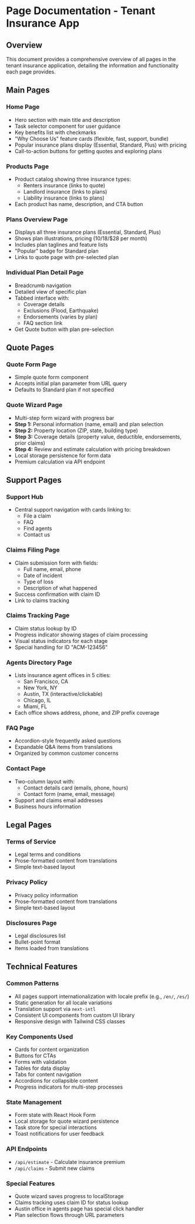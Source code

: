 # Page Documentation - Tenant Insurance App

## Overview
This document provides a comprehensive overview of all pages in the tenant insurance application, detailing the information and functionality each page provides.

## Main Pages

### Home Page

- Hero section with main title and description
- Task selector component for user guidance
- Key benefits list with checkmarks
- "Why Choose Us" feature cards (flexible, fast, support, bundle)
- Popular insurance plans display (Essential, Standard, Plus) with pricing
- Call-to-action buttons for getting quotes and exploring plans

### Products Page

- Product catalog showing three insurance types:
  - Renters insurance (links to quote)
  - Landlord insurance (links to plans)
  - Liability insurance (links to plans)
- Each product has name, description, and CTA button

### Plans Overview Page

- Displays all three insurance plans (Essential, Standard, Plus)
- Shows plan illustrations, pricing ($10/$18/$28 per month)
- Includes plan taglines and feature lists
- "Popular" badge for Standard plan
- Links to quote page with pre-selected plan

### Individual Plan Detail Page

- Breadcrumb navigation
- Detailed view of specific plan
- Tabbed interface with:
  - Coverage details
  - Exclusions (Flood, Earthquake)
  - Endorsements (varies by plan)
  - FAQ section link
- Get Quote button with plan pre-selection

## Quote Pages

### Quote Form Page

- Simple quote form component
- Accepts initial plan parameter from URL query
- Defaults to Standard plan if not specified

### Quote Wizard Page

- Multi-step form wizard with progress bar
- **Step 1:** Personal information (name, email) and plan selection
- **Step 2:** Property location (ZIP, state, building type)
- **Step 3:** Coverage details (property value, deductible, endorsements, prior claims)
- **Step 4:** Review and estimate calculation with pricing breakdown
- Local storage persistence for form data
- Premium calculation via API endpoint

## Support Pages

### Support Hub

- Central support navigation with cards linking to:
  - File a claim
  - FAQ
  - Find agents
  - Contact us

### Claims Filing Page

- Claim submission form with fields:
  - Full name, email, phone
  - Date of incident
  - Type of loss
  - Description of what happened
- Success confirmation with claim ID
- Link to claims tracking

### Claims Tracking Page

- Claim status lookup by ID
- Progress indicator showing stages of claim processing
- Visual status indicators for each stage
- Special handling for ID "ACM-123456"

### Agents Directory Page

- Lists insurance agent offices in 5 cities:
  - San Francisco, CA
  - New York, NY
  - Austin, TX (interactive/clickable)
  - Chicago, IL
  - Miami, FL
- Each office shows address, phone, and ZIP prefix coverage

### FAQ Page

- Accordion-style frequently asked questions
- Expandable Q&A items from translations
- Organized by common customer concerns

### Contact Page

- Two-column layout with:
  - Contact details card (emails, phone, hours)
  - Contact form (name, email, message)
- Support and claims email addresses
- Business hours information

## Legal Pages

### Terms of Service

- Legal terms and conditions
- Prose-formatted content from translations
- Simple text-based layout

### Privacy Policy

- Privacy policy information
- Prose-formatted content from translations
- Simple text-based layout

### Disclosures Page

- Legal disclosures list
- Bullet-point format
- Items loaded from translations

## Technical Features

### Common Patterns
- All pages support internationalization with locale prefix (e.g., `/en/`, `/es/`)
- Static generation for all locale variations
- Translation support via `next-intl`
- Consistent UI components from custom UI library
- Responsive design with Tailwind CSS classes

### Key Components Used
- Cards for content organization
- Buttons for CTAs
- Forms with validation
- Tables for data display
- Tabs for content navigation
- Accordions for collapsible content
- Progress indicators for multi-step processes

### State Management
- Form state with React Hook Form
- Local storage for quote wizard persistence
- Task store for special interactions
- Toast notifications for user feedback

### API Endpoints
- `/api/estimate` - Calculate insurance premium
- `/api/claims` - Submit new claims

### Special Features
- Quote wizard saves progress to localStorage
- Claims tracking uses claim ID for status lookup
- Austin office in agents page has special click handler
- Plan selection flows through URL parameters